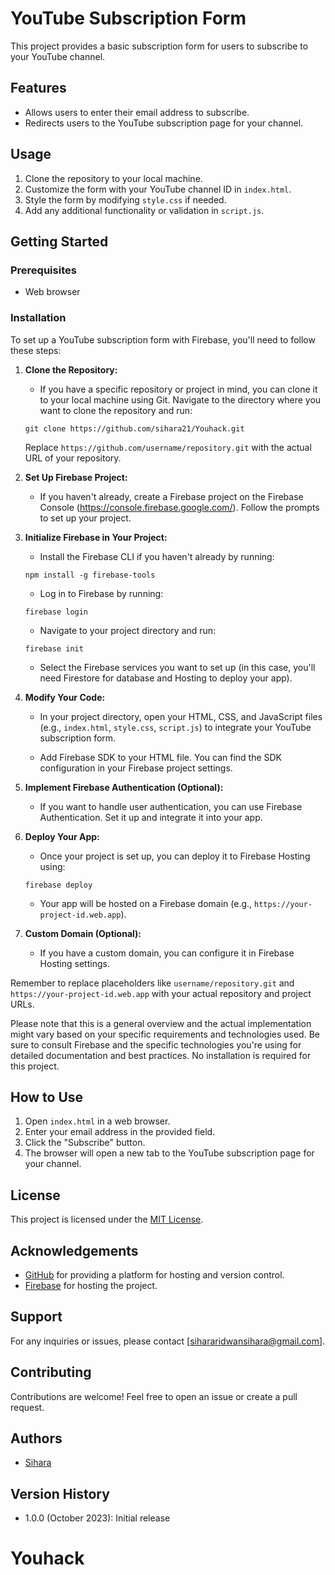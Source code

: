 # YouTube Subscription Form

This project provides a basic subscription form for users to subscribe to your YouTube channel.

## Features

- Allows users to enter their email address to subscribe.
- Redirects users to the YouTube subscription page for your channel.

## Usage

1. Clone the repository to your local machine.
2. Customize the form with your YouTube channel ID in `index.html`.
3. Style the form by modifying `style.css` if needed.
4. Add any additional functionality or validation in `script.js`.

## Getting Started

### Prerequisites

- Web browser

### Installation
To set up a YouTube subscription form with Firebase, you'll need to follow these steps:

1. **Clone the Repository:**
   - If you have a specific repository or project in mind, you can clone it to your local machine using Git. Navigate to the directory where you want to clone the repository and run:

   ```
   git clone https://github.com/sihara21/Youhack.git
   ```

   Replace `https://github.com/username/repository.git` with the actual URL of your repository.

2. **Set Up Firebase Project:**
   - If you haven't already, create a Firebase project on the Firebase Console (https://console.firebase.google.com/). Follow the prompts to set up your project.

3. **Initialize Firebase in Your Project:**
   - Install the Firebase CLI if you haven't already by running:

   ```
   npm install -g firebase-tools
   ```

   - Log in to Firebase by running:

   ```
   firebase login
   ```

   - Navigate to your project directory and run:

   ```
   firebase init
   ```

   - Select the Firebase services you want to set up (in this case, you'll need Firestore for database and Hosting to deploy your app).

4. **Modify Your Code:**
   - In your project directory, open your HTML, CSS, and JavaScript files (e.g., `index.html`, `style.css`, `script.js`) to integrate your YouTube subscription form.

   - Add Firebase SDK to your HTML file. You can find the SDK configuration in your Firebase project settings.

5. **Implement Firebase Authentication (Optional):**
   - If you want to handle user authentication, you can use Firebase Authentication. Set it up and integrate it into your app.

6. **Deploy Your App:**
   - Once your project is set up, you can deploy it to Firebase Hosting using:

   ```
   firebase deploy
   ```

   - Your app will be hosted on a Firebase domain (e.g., `https://your-project-id.web.app`).

7. **Custom Domain (Optional):**
   - If you have a custom domain, you can configure it in Firebase Hosting settings.

Remember to replace placeholders like `username/repository.git` and `https://your-project-id.web.app` with your actual repository and project URLs.

Please note that this is a general overview and the actual implementation might vary based on your specific requirements and technologies used. Be sure to consult Firebase and the specific technologies you're using for detailed documentation and best practices.
No installation is required for this project.

## How to Use

1. Open `index.html` in a web browser.
2. Enter your email address in the provided field.
3. Click the "Subscribe" button.
4. The browser will open a new tab to the YouTube subscription page for your channel.

## License

This project is licensed under the [MIT License](LICENSE).

## Acknowledgements

- [GitHub](https://github.com) for providing a platform for hosting and version control.
- [Firebase](https://firebase.google.com/) for hosting the project.

## Support

For any inquiries or issues, please contact [sihararidwansihara@gmail.com].

## Contributing

Contributions are welcome! Feel free to open an issue or create a pull request.

## Authors

- [Sihara](https://github.com/sihara21)

## Version History

- 1.0.0 (October 2023): Initial release


# Youhack
